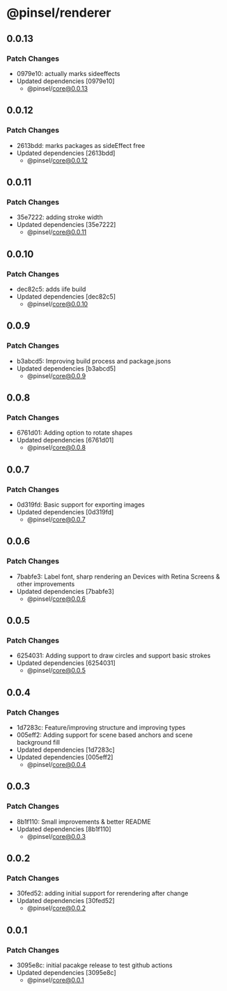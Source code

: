 # @pinsel/renderer

## 0.0.13

### Patch Changes

- 0979e10: actually marks sideeffects
- Updated dependencies [0979e10]
  - @pinsel/core@0.0.13

## 0.0.12

### Patch Changes

- 2613bdd: marks packages as sideEffect free
- Updated dependencies [2613bdd]
  - @pinsel/core@0.0.12

## 0.0.11

### Patch Changes

- 35e7222: adding stroke width
- Updated dependencies [35e7222]
  - @pinsel/core@0.0.11

## 0.0.10

### Patch Changes

- dec82c5: adds iife build
- Updated dependencies [dec82c5]
  - @pinsel/core@0.0.10

## 0.0.9

### Patch Changes

- b3abcd5: Improving build process and package.jsons
- Updated dependencies [b3abcd5]
  - @pinsel/core@0.0.9

## 0.0.8

### Patch Changes

- 6761d01: Adding option to rotate shapes
- Updated dependencies [6761d01]
  - @pinsel/core@0.0.8

## 0.0.7

### Patch Changes

- 0d319fd: Basic support for exporting images
- Updated dependencies [0d319fd]
  - @pinsel/core@0.0.7

## 0.0.6

### Patch Changes

- 7babfe3: Label font, sharp rendering an Devices with Retina Screens & other improvements
- Updated dependencies [7babfe3]
  - @pinsel/core@0.0.6

## 0.0.5

### Patch Changes

- 6254031: Adding support to draw circles and support basic strokes
- Updated dependencies [6254031]
  - @pinsel/core@0.0.5

## 0.0.4

### Patch Changes

- 1d7283c: Feature/improving structure and improving types
- 005eff2: Adding support for scene based anchors and scene background fill
- Updated dependencies [1d7283c]
- Updated dependencies [005eff2]
  - @pinsel/core@0.0.4

## 0.0.3

### Patch Changes

- 8b1f110: Small improvements & better README
- Updated dependencies [8b1f110]
  - @pinsel/core@0.0.3

## 0.0.2

### Patch Changes

- 30fed52: adding initial support for rerendering after change
- Updated dependencies [30fed52]
  - @pinsel/core@0.0.2

## 0.0.1

### Patch Changes

- 3095e8c: initial pacakge release to test github actions
- Updated dependencies [3095e8c]
  - @pinsel/core@0.0.1
